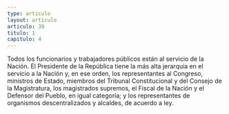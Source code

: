 ```yaml
---
type: articulo
layout: articulo
articulo: 39
titulo: 1
capitulo: 4
---
```

Todos los funcionarios y trabajadores públicos están al servicio de la Nación. El Presidente de la República tiene la más alta jerarquía en el servicio a la Nación y, en ese orden, los representantes al Congreso, ministros de Estado, miembros del Tribunal Constitucional y del Consejo de la Magistratura, los magistrados supremos, el Fiscal de la Nación y el Defensor del Pueblo, en igual categoría; y los representantes de organismos descentralizados y alcaldes, de acuerdo a ley.